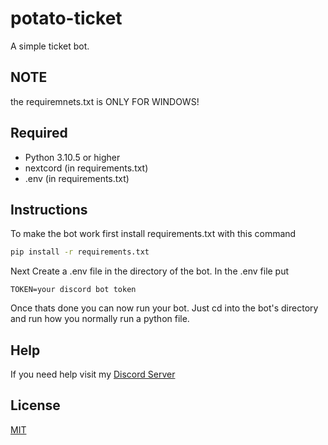 # potato-ticket
A simple ticket bot.
## NOTE

the requiremnets.txt is ONLY FOR WINDOWS!

## Required

- Python 3.10.5 or higher
- nextcord (in requirements.txt)
- .env (in requirements.txt)

## Instructions

To make the bot work first install requirements.txt with this command
```bash
pip install -r requirements.txt
```

Next Create a .env file in the directory of the bot. In the .env file put
```.env
TOKEN=your discord bot token
```

Once thats done you can now run your bot. Just cd into the bot's directory and run how you normally run a python file.

## Help

If you need help visit my [Discord Server](https://discord.gg/xYwPfU6JWv)

## License
[MIT](https://choosealicense.com/licenses/mit/)